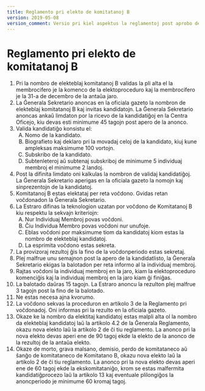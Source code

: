 ```yaml
---
title: Reglamento pri elekto de komitatanoj B
version: 2019-05-08
version_comment: Versio pri kiel aspektus la reglamentoj post aprobo de la reformo de la voĉdonsistemoj
---
```


Reglamento pri elekto de komitatanoj B
======================================

<ol>
	<li>Pri la nombro de elekteblaj komitatanoj B validas la pli alta el la membrocifero je la komenco de la elektoproceduro kaj la membrocifero je la 31-a de decembro de la antaŭa jaro.</li>
	<li>La Ĝenerala Sekretario anoncas en la oficiala gazeto la nombron de elekteblaj komitatanoj B kaj invitas kandidatojn. La Ĝenerala Sekretario anoncas ankaŭ limdaton por la ricevo de la kandidatiĝoj en la Centra Oficejo, kiu devas esti minimume 45 tagojn post apero de la anonco.</li>
	<li>
		Valida kandidatiĝo konsistu el:
		<ol type="A">
			<li>Nomo de la kandidato.</li>
			<li>Biografieto kaj deklaro pri la movadaj celoj de la kandidato, kiuj kune ampleksas maksimume 100 vortojn.</li>
			<li>Subskribo de la kandidato.</li>
			<li>Subtenleteroj aŭ subtenaj subskriboj de minimume 5 individuaj membroj el minimume 2 landoj.</li>
		</ol>
	</li>
	<li>Post la difinita limdato oni kalkulas la nombron de validaj kandidatiĝoj. La Ĝenerala Sekretario aperigas en la oficiala gazeto la nomojn kaj sinprezentojn de la kandidatoj.</li>
	<li>Komitatanoj B estas elektataj per reta voĉdono. Gvidas retan voĉdonadon la Ĝenerala Sekretario.</li>
	<li>
		La Estraro difinas la teknologion uzatan por voĉdono de Komitatanoj B kiu respektu la sekvajn kriteriojn:
		<ol type="A">
			<li>Nur Individuaj Membroj povas voĉdoni.</li>
			<li>Ĉiu Individua Membro povas voĉdoni nur unufoje.</li>
			<li>Eblas voĉdoni por maksimume tiom da kandidatoj kiom estas la nombro de elekteblaj kandidatoj.</li>
			<li>La esprimita voĉdono estas sekreta.</li>
		</ol>
	</li>
	<li>La provizoraj rezultoj ĝis la fino de la voĉdonperiodo estas sekretaj.</li>
	<li>Plej malfrue unu semajnon post la apero de la kandidatlisto, la Ĝenerala Sekretario ekigas la balotadon per reta informo al la individuaj membroj.</li>
	<li>Rajtas voĉdoni la individuaj membroj en la jaro, kiam la elektoproceduro komenciĝis kaj la individuaj membroj en la jaro kiam ĝi finiĝas.</li>
	<li>La balotado daŭras 15 tagojn. La Estraro anoncu la rezulton plej malfrue 3 tagojn post la fino de la balotado.</li>
	<li>Ne estas necesa ajna kvorumo.</li>
	<li>La voĉdono sekvas la proceduron en artikolo 3 de la Reglamento pri voĉdonadoj. Oni informas pri la rezulto en la oficiala gazeto.</li>
	<li>Okaze ke la nombro da elektitaj kandidatoj estas malpli alta ol la nombro da elekteblaj kandidatoj laŭ la artikolo 4.2 de la Ĝenerala Reglamento, okazu nova elekto laŭ la artikolo 2 de ĉi tiu reglamento. La anonco pri la nova elekto devas aperi ene de 90 tagoj ekde la elekto de la anonco de la rezultoj de la antaŭa elekto.</li>
	<li>Okaze de morto, grava malsano, demisio, perdo de komitataneco aŭ ŝanĝo de komitataneco de Komitatano B, okazu nova elekto laŭ la artikolo 2 de ĉi tiu reglamento. La anonco pri la nova elekto devas aperi ene de 60 tagoj ekde la ekskomitataniĝo, krom se estas malfermita kandidatiĝprocezo laŭ la artikolo 13 kaj eventuale plilongiĝos la anoncperiodo je minimume 60 kromaj tagoj.</li>
</ol>

